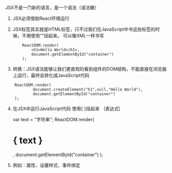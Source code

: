 JSX不是一门新的语言，是一个语法（语法糖）

1. JSX必须借助React环境运行

2. JSX标签其实就是HTML标签，只不过我们在JavaScript中书这些标签的时候，不用使用“”括起来。
    可以像XML一样书写
    ```
        ReactDOM.render(
            <h1>Hello World</h1>,
            document.getElementById("container")
        );
    ```
3. 转换：JSX语法能够让我们更直观的看到组件的DOM结构，不能直接在浏览器上运行，最终会转化成JavaScript代码
```
    ReactDOM.render(
            document.createElement("h1",null,"Hello World"),
            document.getElementById("container")
    );
```
4. 在JSX中运行JavaScript代码
    使用{ }括起来 ｛表达式｝

    var text = "字符串";
    ReactDOM.render(
        <h1> { text }</h1>,
        document.getElementById("container")
    );

5. 例如：属性、设置样式、事件绑定